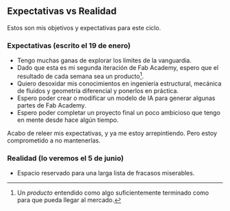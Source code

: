 ## Expectativas vs Realidad

Estos son mis objetivos y expectativas para este ciclo.

### Expectativas (escrito el 19 de enero)

- Tengo muchas ganas de explorar los límites de la vanguardia.
- Dado que esta es mi segunda iteración de Fab Academy, espero que el resultado de cada semana sea un producto[^901].
- Quiero desoxidar mis conocimientos en ingeniería estructural, mecánica de fluidos y geometría diferencial y ponerlos en práctica.
- Espero poder crear o modificar un modelo de IA para generar algunas partes de Fab Academy.
- Espero poder completar un proyecto final un poco ambicioso que tengo en mente desde hace algún tiempo.

Acabo de releer mis expectativas, y ya me estoy arrepintiendo. Pero estoy comprometido a no mantenerlas.

[^901]: Un *producto* entendido como algo suficientemente terminado como para que pueda llegar al mercado. 

### Realidad (lo veremos el 5 de junio)

- Espacio reservado para una larga lista de fracasos miserables.

